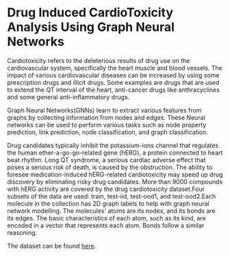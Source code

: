 
# Drug Induced CardioToxicity Analysis Using Graph Neural Networks

Cardiotoxicity refers to the deleterious results of drug use on the cardiovascular system, specifically the heart muscle and blood vessels. The impact of various cardiovascular diseases can be increased by using some prescription drugs and illicit drugs. Some examples are drugs that are used to extend the QT interval of the heart, anti-cancer drugs like anthracyclines and some general anti-inflammatory drugs.

Graph Neural Networks(GNNs) learn to extract various features from graphs by collecting information from nodes and edges. These Neural networks can be used to perform various tasks such as node property prediction, link prediction, node classification, and graph classification.

Drug candidates typically inhibit the potassium-ions channel that regulates the human ether-a-go-go-related gene (hERG), a protein connected to heart beat rhythm. Long QT syndrome, a serious cardiac adverse effect that poses a serious risk of death, is caused by the obstruction. The ability to foresee medication-induced hERG-related cardiotoxicity may speed up drug discovery by eliminating risky drug candidates. More than 9000 compounds with hERG activity are covered by the drug cardiotoxicity dataset.Four subsets of the data are used: train, test-iid, test-ood1, and test-ood2.Each molecule in the collection has 2D graph labels to help with graph neural network modelling. The molecules' atoms are its nodes, and its bonds are its edges. The basic characteristics of each atom, such as its kind, are encoded in a vector that represents each atom. Bonds follow a similar reasoning. 

The dataset can be found [here](https://www.tensorflow.org/datasets/catalog/cardiotox).
